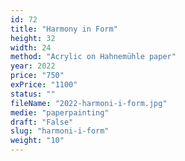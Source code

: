 ```yaml
---
id: 72
title: "Harmony in Form"
height: 32
width: 24
method: "Acrylic on Hahnemühle paper"
year: 2022
price: "750"
exPrice: "1100"
status: ""
fileName: "2022-harmoni-i-form.jpg"
medie: "paperpainting"
draft: "False"
slug: "harmoni-i-form"
weight: "10"
---
```

